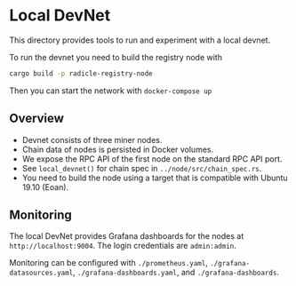 Local DevNet
============

This directory provides tools to run and experiment with a local devnet.

To run the devnet you need to build the registry node with
```bash
cargo build -p radicle-registry-node
```
Then you can start the network with `docker-compose up`

Overview
--------

* Devnet consists of three miner nodes.
* Chain data of nodes is persisted in Docker volumes.
* We expose the RPC API of the first node on the standard RPC API port.
* See `local_devnet()` for chain spec in `../node/src/chain_spec.rs`.
* You need to build the node using a target that is compatible with Ubuntu 19.10
  (Eoan).

Monitoring
----------

The local DevNet provides Grafana dashboards for the nodes at
`http://localhost:9004`. The login credentials are `admin:admin`.

Monitoring can be configured with `./prometheus.yaml`, `./grafana-datasources.yaml`, `./grafana-dashboards.yaml`, and `./grafana-dashboards`.
